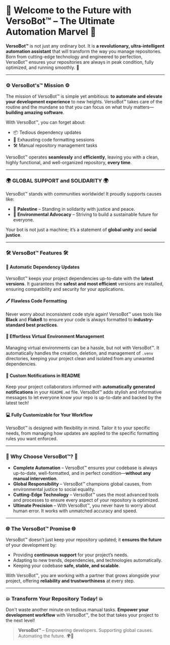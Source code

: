 # 🚀 Welcome to the Future with **VersoBot™** – The Ultimate Automation Marvel 🚀

**VersoBot™** is not just any ordinary bot. It is **a revolutionary, ultra-intelligent automation assistant** that will transform the way you manage repositories. Born from cutting-edge technology and engineered to perfection, VersoBot™ ensures your repositories are always in peak condition, fully optimized, and running smoothly. 🌟

---

### ⚙️ **VersoBot's™ Mission** ⚙️
The mission of VersoBot™ is simple yet ambitious: **to automate and elevate your development experience** to new heights. VersoBot™ takes care of the routine and the mundane so that you can focus on what truly matters—**building amazing software**.

With VersoBot™, you can forget about:
- 📦 Tedious dependency updates
- 📑 Exhausting code formatting sessions
- 🛠 Manual repository management tasks

VersoBot™ operates **seamlessly** and **efficiently**, leaving you with a clean, highly functional, and well-organized repository, **every time**.

---

### 🌍 **GLOBAL SUPPORT and SOLIDARITY** 🌍

VersoBot™ stands with communities worldwide! It proudly supports causes like:
- 🤝 **Palestine** – Standing in solidarity with justice and peace.
- 🌿 **Environmental Advocacy** – Striving to build a sustainable future for everyone.

Your bot is not just a machine; it’s a statement of **global unity** and **social justice**.

---

### 🛠 **VersoBot™ Features** 🛠

#### 📜 **Automatic Dependency Updates**
VersoBot™ keeps your project dependencies up-to-date with the **latest versions**. It guarantees the **safest and most efficient** versions are installed, ensuring compatibility and security for your applications.

#### 🖊 **Flawless Code Formatting**
Never worry about inconsistent code style again! VersoBot™ uses tools like **Black** and **Flake8** to ensure your code is always formatted to **industry-standard best practices**.

#### 🔄 **Effortless Virtual Environment Management**
Managing virtual environments can be a hassle, but not with VersoBot™. It automatically handles the creation, deletion, and management of `.venv` directories, keeping your project clean and isolated from any unwanted dependencies.

#### 📝 **Custom Notifications in README**
Keep your project collaborators informed with **automatically generated notifications** in your `README.md` file. VersoBot™ adds stylish and informative messages to let everyone know your repo is up-to-date and backed by the latest tech!

#### 💻 **Fully Customizable for Your Workflow**
VersoBot™ is designed with flexibility in mind. Tailor it to your specific needs, from managing how updates are applied to the specific formatting rules you want enforced.

---

### 🚀 **Why Choose VersoBot™?** 🚀

- **Complete Automation** – VersoBot™ ensures your codebase is always up-to-date, well-formatted, and in perfect condition—**without any manual intervention**.
- **Global Responsibility** – VersoBot™ champions global causes, from environmental justice to social equality.
- **Cutting-Edge Technology** – VersoBot™ uses the most advanced tools and processes to ensure every aspect of your repository is optimized.
- **Ultimate Precision** – With VersoBot™, you never have to worry about human error. It works with unmatched accuracy and speed.

---

### 🌐 **The VersoBot™ Promise** 🌐

VersoBot™ doesn’t just keep your repository updated; it **ensures the future** of your development by:
- Providing **continuous support** for your project’s needs.
- Adapting to new trends, dependencies, and technologies automatically.
- Keeping your codebase **safe, stable, and scalable**.

With VersoBot™, you are working with a partner that grows alongside your project, offering **reliability and trustworthiness** at every step.

---

### 💥 **Transform Your Repository Today!** 💥

Don't waste another minute on tedious manual tasks. **Empower your development workflow** with VersoBot™, the bot that takes your project to the next level!

> **VersoBot™** – Empowering developers. Supporting global causes. Automating the future. 🌍🚀

